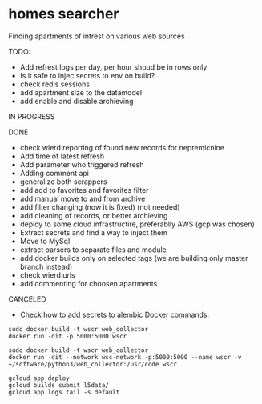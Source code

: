 # homes searcher
Finding apartments of intrest on various web sources

TODO:
- Add refrest logs per day, per hour shoud be in rows only
- Is it safe to injec secrets to env on build?
- check redis sessions
- add apartment size to the datamodel
- add enable and disable archieving

IN PROGRESS

DONE
- check wierd reporting of found new records for nepremicnine
- Add time of latest refresh
- Add parameter who triggered refresh
- Adding comment api
- generalize both scrappers
- add add to favorites and favorites filter
- add manual move to and from archive
- add filter changing (now it is fixed) (not needed)
- add cleaning of records, or better archieving
- deploy to some cloud infrastructire, preferablly AWS (gcp was chosen)
- Extract secrets and find a way to inject them
- Move to MySql
- extract parsers to separate files and module
- add docker builds only on selected tags (we are building only master branch instead)
- check wierd urls
- add commenting for choosen apartments

CANCELED
- Check how to add secrets to alembic
Docker commands:
```
sudo docker build -t wscr web_collector 
docker run -dit -p 5000:5000 wscr

sudo docker build -t wscr web_collector
docker run -dit --network wsc-network -p:5000:5000 --name wscr -v ~/software/python3/web_collector:/usr/code wscr 

gcloud app deploy
gcloud builds submit l5data/
gcloud app logs tail -s default
```
